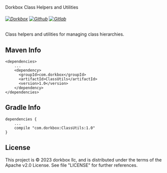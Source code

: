 Dorkbox Class Helpers and Utilities

###### [![Dorkbox](https://badge.dorkbox.com/dorkbox.svg "Dorkbox")](https://git.dorkbox.com/dorkbox/ClassUtils) [![Github](https://badge.dorkbox.com/github.svg "Github")](https://github.com/dorkbox/ClassUtils) [![Gitlab](https://badge.dorkbox.com/gitlab.svg "Gitlab")](https://gitlab.com/dorkbox/ClassUtils)


Class helpers and utilities for managing class hierarchies.


Maven Info
---------
````
<dependencies>
    ...
    <dependency>
      <groupId>com.dorkbox</groupId>
      <artifactId>ClassUtils</artifactId>
      <version>1.0</version>
    </dependency>
</dependencies>
````

Gradle Info
---------
````
dependencies {
    ...
    compile "com.dorkbox:ClassUtils:1.0"
}
````


License
---------
This project is © 2023 dorkbox llc, and is distributed under the terms of the Apache v2.0 License. See file "LICENSE" for further references.
